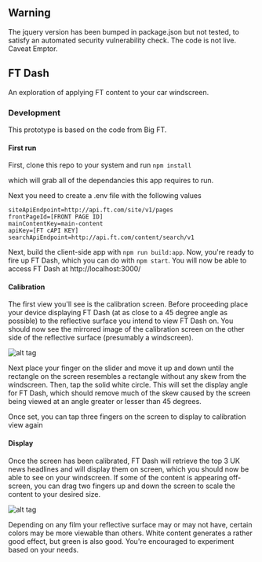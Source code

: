 ## Warning

The jquery version has been bumped in package.json but not tested, to satisfy an automated security vulnerability check. The code is not live. Caveat Emptor.

## FT Dash 
An exploration of applying FT content to your car windscreen.

### Development

This prototype is based on the code from Big FT.

#### First run

First, clone this repo to your system and run `npm install`

which will grab all of the dependancies this app requires to run. 

Next you need to create a .env file with the following values

```
siteApiEndpoint=http://api.ft.com/site/v1/pages
frontPageId=[FRONT PAGE ID]
mainContentKey=main-content
apiKey=[FT cAPI KEY]
searchApiEndpoint=http://api.ft.com/content/search/v1
```

Next, build the client-side app with `npm run build:app`. Now, you're ready to fire up FT Dash, which you can do with `npm start`. You will now be able to access FT Dash at http://localhost:3000/

#### Calibration

The first view you'll see is the calibration screen. Before proceeding place your device displaying FT Dash (at as close to a 45 degree angle as possible) to the reflective surface you intend to view FT Dash on. You should now see the mirrored image of the calibration screen on the other side of the reflective surface (presumably a windscreen). 

![alt tag](https://github.com/ftlabs/ft-dash/blob/master/client/src/images/calibration.gif?raw=true)

Next place your finger on the slider and move it up and down until the rectangle on the screen resembles a rectangle without any skew from the windscreen. Then, tap the solid white circle. This will set the display angle for FT Dash, which should remove much of the skew caused by the screen being viewed at an angle greater or lesser than 45 degrees.

Once set, you can tap three fingers on the screen to display to calibration view again

#### Display

Once the screen has been calibrated, FT Dash will retrieve the top 3 UK news headlines and will display them on screen, which you should now be able to see on your windscreen. If some of the content is appearing off-screen, you can drag two fingers up and down the screen to scale the content to your desired size.

![alt tag](https://github.com/ftlabs/ft-dash/blob/master/client/src/images/display.gif?raw=true)

Depending on any film your reflective surface may or may not have, certain colors may be more viewable than others. White content generates a rather good effect, but green is also good. You're encouraged to experiment based on your needs.



